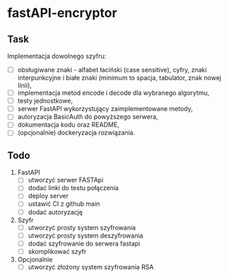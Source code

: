 # fastAPI-encryptor

## Task
Implementacja dowolnego szyfru:
- [ ] obsługiwane znaki - alfabet łaciński (case sensitive), cyfry, znaki interpunkcyjne i
białe znaki (minimum to spacja, tabulator, znak nowej linii),
- [ ] implementacja metod encode i decode dla wybranego algorytmu,
- [ ] testy jednostkowe,
- [ ] serwer FastAPI wykorzystujący zaimplementowane metody,
- [ ] autoryzacja BasicAuth do powyższego serwera,
- [ ] dokumentacja kodu oraz README,
- [ ] (opcjonalnie) dockeryzacja rozwiązania.

## Todo
1. FastAPI
    - [ ] utworzyć serwer FASTApi
    - [ ] dodać linki do testu połączenia
    - [ ] deploy server
    - [ ] ustawić CI z github main
    - [ ] dodać autoryzację 
2. Szyfr
    - [ ] utworzyć prosty system szyfrowania 
    - [ ] utworzyć prosty system deszyfrowania
    - [ ] dodać szyfrowanie do serwera fastapi
    - [ ] skomplikować szyfr  

3. Opcjonalnie
    - [ ] utworzyć złożony system szyfrowania RSA